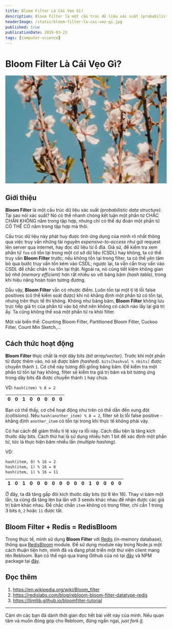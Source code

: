 ```yaml
---
title: Bloom Filter Là Cái Vẹo Gì?
description: Bloom Filter là một cấu trúc dữ liệu xác suất (probabilistic data structure). Tại sao nói xác suất? Nó có thể nhanh chóng kết luận một phần tử CHẮC CHẮN KHÔNG nằm trong tập hợp, nhưng chỉ có thể dự đoán một phần tử CÓ THỂ CÓ nằm trong tập hợp mà thôi.
headerImage: /static/bloom-filter-la-cai-veo-gi.jpg
published: true
publicationDate: 2019-03-23
tags: [computer-science]
---
```


# Bloom Filter Là Cái Vẹo Gì?

![Header Image](/static/bloom-filter-la-cai-veo-gi.jpg)

## Giới thiệu

**Bloom Filter** là một cấu trúc dữ liệu xác suất _(probabilistic data structure)_. Tại sao nói xác suất? Nó có thể nhanh chóng kết luận một phần tử CHẮC CHẮN KHÔNG nằm trong tập hợp, nhưng chỉ có thể dự đoán một phần tử CÓ THỂ CÓ nằm trong tập hợp mà thôi.

Cấu trúc dữ liệu này phát huy được tính ứng dụng của mình rõ nhất thông qua việc truy vấn những tài nguyên _expensive-to-access_ như gửi request lên server qua internet, hay đọc dữ liệu từ ổ đĩa. Giả sử, để kiểm tra xem phần tử `foo` có tồn tại trong một cơ sở dữ liệu (CSDL) hay không, ta có thể truy vấn **Bloom Filter** trước; nếu không tồn tại trong filter, ta có thể yên tâm bỏ qua bước truy vấn tốn kém vào CSDL; ngược lại, ta vẫn cần truy vấn vào CSDL để chắc chắn `foo` tồn tại thật. Ngoài ra, nó cũng tiết kiệm không gian bộ nhớ _(memory efficient)_ hơn rất nhiều so với bảng băm _(hash table)_, trong khi hiệu năng hoàn toàn tương đương.

Dẫu vậy, **Bloom Filter** vẫn có nhược điểm. Luôn tồn tại một tỉ lệ lỗi false positives (có thể kiểm soát được) khi nó khẳng định một phần tử có tồn tại, nhưng trên thực tế thì không. Không như bảng băm, **Bloom Filter** không lưu trực tiếp giá trị của phần tử vào bộ nhớ nên không có cách nào lấy lại giá trị ấy. Ta cũng không thể xoá một phần tử ra khỏi filter.

Một vài biến thể: Counting Bloom Filter, Partitioned Bloom Filter, Cuckoo Filter, Count Min Sketch,...

## Cách thức hoạt động

**Bloom Filter** thực chất là một dãy bits _(bit array/vector)_. Trước khi một phần tử được thêm vào, nó sẽ được băm _(hashed)_. `bits[hashval % nbits]` được chuyển thành `1`. Cơ chế này tương đối giống bảng băm. Để kiểm tra một phần tử tồn tại hay không, filter sẽ kiểm tra giá trị băm và bit tương ứng trong dãy bits đã được chuyển thành `1` hay chưa.

VD: `hash(item) % 8 = 2`

| 0   | 0   | 1   | 0   | 0   | 0   | 0   | 0   |
| --- | --- | --- | --- | --- | --- | --- | --- |


Bạn có thể thấy, cơ chế hoạt động như trên có thể dẫn đến xung đột _(collisions)_. Nếu `hash(another_item) % 8 = 2`, filter sẽ bị lỗi false positive - khẳng định `another_item` có tồn tại trong khi thực tế không phải vậy.

Có hai cách để giảm thiểu tỉ lệ xảy ra lỗi này. Cách đầu tiên là tăng kích thước dãy bits. Cách thứ hai là sử dụng nhiều hơn 1 bit để xác định một phần tử, tức là thực hiện băm nhiều lần _(multiple hashing)_.

VD:

```
hash(item, 0) % 16 = 2
hash(item, 1) % 16 = 0
hash(item, 1) % 16 = 11
```

| 1   | 0   | 1   | 0   | 0   | 0   | 0   | 0   | 0   | 0   | 0   | 1   | 0   | 0   | 0   | 0   |
| --- | --- | --- | --- | --- | --- | --- | --- | --- | --- | --- | --- | --- | --- | --- | --- |


Ở đây, ta đã tăng gấp đôi kích thước dãy bits (từ 8 lên 16). Thay vì băm một lần, ta cũng đã tăng lên ba lần với 3 seeds khác nhau để nhận được các giá trị băm khác nhau. Để chắc chắn `item` không có trong filter, chỉ cần 1 trong 3 bits `0`, `2` hoặc `11` được tắt.

## Bloom Filter + Redis = RedisBloom

Trong thực tế, mình sử dụng **Bloom Filter** với [Redis][0] (in-memory database), thông qua [RedisBloom][1] module. Để sử dụng module này trong Node.js một cách thuận tiện hơn, mình đã và đang phát triển một thư viện client mang tên Rebloom. Bạn có thể ngó qua trang Github của nó tại [đây][2] và NPM package tại [đây][3].

## Đọc thêm

1. https://en.wikipedia.org/wiki/Bloom_filter
2. https://redislabs.com/blog/rebloom-bloom-filter-datatype-redis
3. https://llimllib.github.io/bloomfilter-tutorial

---

Cảm ơn các bạn đã dành thời gian đọc hết bài viết này của mình. Nếu quan tâm và muốn đóng góp cho Rebloom, đừng ngần ngại, _just fork [it][2]_.

[0]: https://redis.io
[1]: https://github.com/RedisLabsModules/redisbloom
[2]: https://github.com/albert-team/rebloom
[3]: https://www.npmjs.com/package/@albert-team/rebloom
